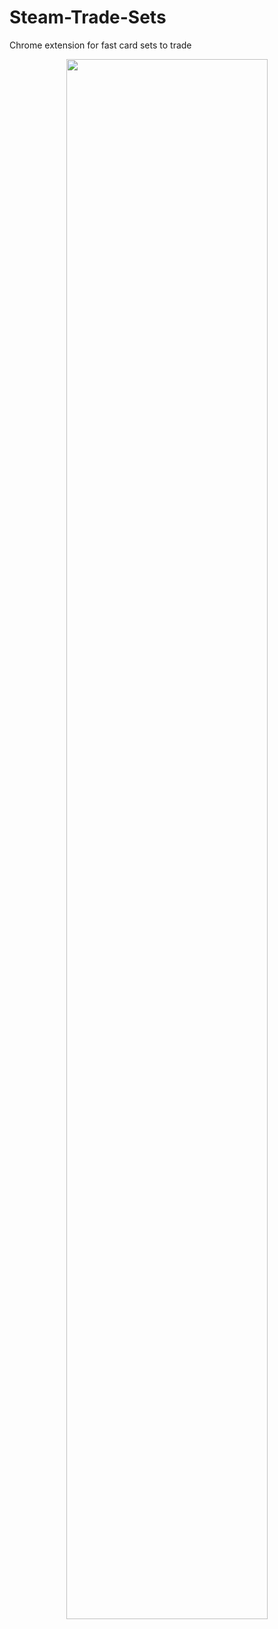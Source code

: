 # Steam-Trade-Sets
Chrome extension for fast card sets to trade
<p align="center">
  <img width="80%" height="80%" src="https://s8.hostingkartinok.com/uploads/images/2018/11/067fc1e032609b9f3b211e9e0c9f4474.gif">
</p>
